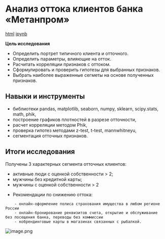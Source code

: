 # Анализ оттока клиентов банка «Метанпром»

[html](https://github.com/Lud2022/My-Portfolio/blob/main/Project%20Music/Проект%20Яндекс%20музыка.html)    [ipynb](https://github.com/Lud2022/My-Portfolio/blob/main/Project%20Music/Проект%20Яндекс%20музыка.ipynb)
 
**Цель исследования** <br/>
*	Определить портрет типичного клиента и отточного.<br/>
* Определить параметры, влияющие на отток.<br/>
* Расчитать корреляции признаков с оттоком.<br/>
* Сформулировать и проверить гипотезы для выбранных признаков.<br/>
* Выбрать наиболее выраженные сегметы на основе полученных признаков.<br/>



## Навыки и инструменты

- библиотеки pandas, matplotlib, seaborn, numpy, sklearn, scipy.stats, math, phik, <br/>
- построение графиков плотностей в разрезе отточности, <br/>
- расчет корреляции методом Phik, <br/>
- проверка гипотез методами z-test, t-test, mannwhitneyu, <br/>
- сегментация отточных признаков.
   
## Итоги исследования

Получены 3 характерных сегмента отточных клиентов:
 - активные люди с оценкой собственности > 2;
 - мужчины без кредитной карты;
 - мужчины с оценкой собственности > 2	
* Рекомендации по снижению оттока:
```
    - онлайн-оформление полиса страхования имущества в любом регионе России 
    - онлайн-бронирование реквизитов счета, открытие и обслуживание без посещения банка, переводы без коммиссии
    - кобрендинговые карты в магазинах связанных с рыбалкой.    
```
![image.png](attachment:image.png)
